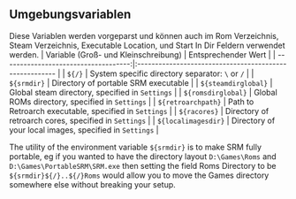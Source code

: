 ## Umgebungsvariablen
Diese Variablen werden vorgeparst und können auch im Rom Verzeichnis, Steam Verzeichnis, Executable Location, und Start In Dir Feldern verwendet werden.
| Variable (Groß- und Kleinschreibung) | Entsprechender Wert                                     |
| ------------------------------------:|:------------------------------------------------------- |
|                               `${/}` | System specific directory separator: `\` or `/`        |
|                          `${srmdir}` | Directory of portable SRM executable                    |
|                  `${steamdirglobal}` | Global steam directory, specified in `Settings`         |
|                   `${romsdirglobal}` | Global ROMs directory, specified in `Settings`          |
|                   `${retroarchpath}` | Path to Retroarch executable, specified in `Settings`   |
|                         `${racores}` | Directory of retroarch cores, specified in `Settings`   |
|                  `${localimagesdir}` | Directory of your local images, specified in `Settings` |


The utility of the environment variable `${srmdir}` is to make SRM fully portable, eg if you wanted to have the directory layout `D:\Games\Roms` and `D:\Games\PortableSRM\SRM.exe` then setting the field Roms Directory to be `${srmdir}${/}..${/}Roms` would allow you to move the Games directory somewhere else without breaking your setup.
